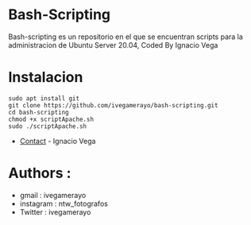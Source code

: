 # Bash-Scripting

Bash-scripting es un repositorio en el que se encuentran scripts para la administracion de Ubuntu Server 20.04, Coded By Ignacio Vega

# Instalacion
```
sudo apt install git
git clone https://github.com/ivegamerayo/bash-scripting.git
cd bash-scripting
chmod +x scriptApache.sh
sudo ./scriptApache.sh
```

* [Contact](https://www.instagram.com/ntw_fotografos) - Ignacio Vega
# Authors :
* gmail     : ivegamerayo
* instagram : ntw_fotografos
* Twitter   : ivegamerayo
